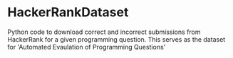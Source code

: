 # HackerRankDataset

Python code to download correct and incorrect submissions from HackerRank for a given programming question. This serves as the dataset for 'Automated Evaulation of Programming Questions'
